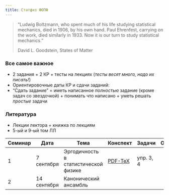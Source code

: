 ```yaml
---
title: Статфиз ФОПФ
---
```



>  “Ludwig Boltzmann, who spent much of his life studying statistical mechanics, died in 1906, by his own hand. Paul Ehrenfest, carrying on the work, died similarly in 1933. Now it is our turn to study statistical mechanics.” 
>
> David L. Goodstein, States of Matter 

### Все самое важное

- 2 задания + 2 КР + тесты на лекциях (*тесты весят много, надо их писать!*)
- Ориентировочные даты КР и сдачи заданий:
- “Сдать задание” = иметь написанное *полностью* задание (кроме задач со звездочкой) + понимать что написано + уметь решать *простые* задачи

### Литература

- Лекции лектора + книжка по лекциям
- 5-ый и 9-ый том ЛЛ

| Семинар | Дата        | Тема                                 | Конспект                                                                                                          | Задачи    | Опечатки |
| ------- | ----------- | ------------------------------------ | ----------------------------------------------------------------------------------------------------------------- | --------- | -------- |
| 1       | 7 сентября  | Эргодичность в статистической физике | [PDF-TeX](https://github.com/acubed3/statphys/blob/3e35906c8d05069cba4979a80bf32ef9ca35b380/downloads/S1_TeX.pdf) | упр. 3, 4 |          |
| 2       | 14 сентября | Канонический ансамбль                |                                                                                                                   |           |          |
